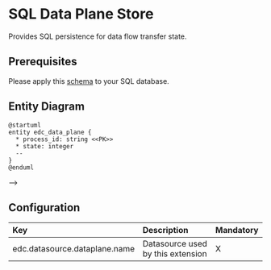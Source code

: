 # SQL Data Plane Store

Provides SQL persistence for data flow transfer state.

## Prerequisites

Please apply this [schema](src/main/resources/dataplane-schema.sql) to your SQL database.

## Entity Diagram

```plantuml
@startuml
entity edc_data_plane {
  * process_id: string <<PK>>
  * state: integer
  --
}
@enduml

```

-->

## Configuration

| Key                           | Description                       | Mandatory | 
|:------------------------------|:----------------------------------|-----------|
| edc.datasource.dataplane.name | Datasource used by this extension | X         |
